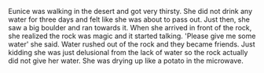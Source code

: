 Eunice was walking in the desert and got very thirsty. 
She did not drink any water for three days and felt like she was about to pass out. 
Just then, she saw a big boulder and ran towards it.
When she arrived in front of the rock, she realized the rock was magic and it started talking. 
'Please give me some water' she said. 
Water rushed out of the rock and they became friends.
Just kidding she was just delusional from the lack of water so the rock actually did not give her water.
She was drying up like a potato in the microwave. 